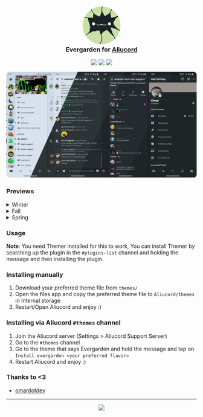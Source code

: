 <h3 align="center">
	<img src="https://github.com/everviolet/.github/raw/main/assets/logo-circle.png" width="100" alt="Logo"/><br/>
	Evergarden for <a href="https://github.com/Aliucord">Aliucord</a>
</h3>

<p align="center">
	<a href="https://github.com/everviolet/aliucord/stargazers"><img src="https://img.shields.io/github/stars/everviolet/aliucord?style=for-the-badge&colorA=313B40&colorB=DBBC7F"></a>
	<a href="https://github.com/everviolet/aliucord/issues"><img src="https://img.shields.io/github/issues/everviolet/aliucord?style=for-the-badge&colorA=313B40&colorB=E69875"></a>
	<a href="https://github.com/everviolet/aliucord/contributors"><img src="https://img.shields.io/github/contributors/everviolet/aliucord?style=for-the-badge&colorA=313B40&colorB=97C9C3"></a>
</p>

<p align="center">
	<img src="https://raw.githubusercontent.com/everviolet/aliucord/main/assets/previews/preview.webp"/>
</p>

### Previews

<details>
<summary>Winter</summary>
<img src="https://raw.githubusercontent.com/everviolet/aliucord/main/assets/previews/winter.webp"/>
</details>
<details>
<summary>Fall</summary>
<img src="https://raw.githubusercontent.com/everviolet/aliucord/main/assets/previews/fall.webp"/>
</details>
<details>
<summary>Spring</summary>
<img src="https://raw.githubusercontent.com/everviolet/aliucord/main/assets/previews/spring.webp"/>
</details>

### Usage

**Note**: You need Themer installed for this to work, You can install Themer by searching up the plugin in the `#plugins-list` channel and holding the message and then installing the plugin.

### Installing manually
1. Download your preferred theme file from `themes/`
2. Open the files app and copy the preferred theme file to `Aliucord/themes` in Internal storage
3. Restart/Open Aliucord and enjoy :)

### Installing via Aliucord `#themes` channel
1. Join the Aliucord server (Settings > Aliucord Support Server)
2. Go to the `#themes` channel
3. Go to the theme that says Evergarden and hold the message and tap on `Install evergarden <your preferred flavor>`
4. Restart Aliucord and enjoy :)

### Thanks to <3

- [omardotdev](https://github.com/omardotdev)

<hr>

<p align="center">
	<a href="https://github.com/comfysage/evergarden/blob/mega/LICENSE"><img src="https://img.shields.io/static/v1.svg?style=for-the-badge&label=LICENSE&message=GPL3&colorA=313B40&colorB=9BB5CF"/></a>
</p>
